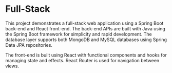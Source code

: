 # Full-Stack
This project demonstrates a full-stack web application using a Spring Boot back-end and React front-end. The back-end APIs are built with Java using the Spring Boot framework for simplicity and rapid development. The database layer supports both MongoDB and MySQL databases using Spring Data JPA repositories.

The front-end is built using React with functional components and hooks for managing state and effects. React Router is used for navigation between views.
